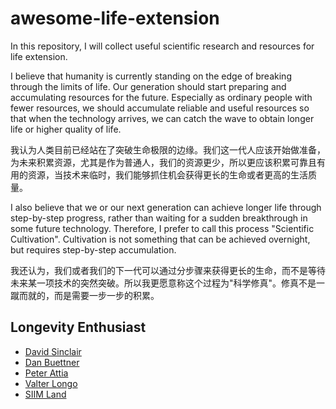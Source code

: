 # awesome-life-extension

In this repository, I will collect useful scientific research and resources for life extension.

I believe that humanity is currently standing on the edge of breaking through the limits of life. Our generation should start preparing and accumulating resources for the future. Especially as ordinary people with fewer resources, we should accumulate reliable and useful resources so that when the technology arrives, we can catch the wave to obtain longer life or higher quality of life.

我认为人类目前已经站在了突破生命极限的边缘。我们这一代人应该开始做准备，为未来积累资源，尤其是作为普通人，我们的资源更少，所以更应该积累可靠且有用的资源，当技术来临时，我们能够抓住机会获得更长的生命或者更高的生活质量。

I also believe that we or our next generation can achieve longer life through step-by-step progress, rather than waiting for a sudden breakthrough in some future technology. Therefore, I prefer to call this process "Scientific Cultivation". Cultivation is not something that can be achieved overnight, but requires step-by-step accumulation.

我还认为，我们或者我们的下一代可以通过分步骤来获得更长的生命，而不是等待未来某一项技术的突然突破。所以我更愿意称这个过程为"科学修真"。修真不是一蹴而就的，而是需要一步一步的积累。

## Longevity Enthusiast
* [David Sinclair](https://sinclair.hms.harvard.edu/people/david-sinclair)
* [Dan Buettner](https://danbuettner.com/)
* [Peter Attia](https://www.youtube.com/@PeterAttiaMD)
* [Valter Longo](https://gero.usc.edu/faculty/longo/)
* [SIIM Land](https://www.siimland.co/)